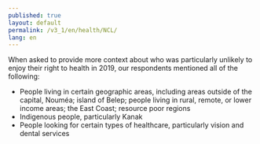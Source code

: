 ```yaml
---
published: true
layout: default
permalink: /v3_1/en/health/NCL/
lang: en
---
```

When asked to provide more context about who was particularly unlikely to enjoy their right to health in 2019, our respondents mentioned all of the following:

-	People living in certain geographic areas, including areas outside of the capital, Nouméa; island of Belep; people living in rural, remote, or lower income areas; the East Coast; resource poor regions 
-	Indigenous people, particularly Kanak
-	People looking for certain types of healthcare, particularly vision and dental services
